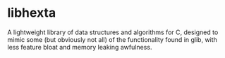 libhexta
========

A lightweight library of data structures and algorithms for C, designed to mimic some (but obviously not all) of the functionality found in glib, with less feature bloat and memory leaking awfulness. 
